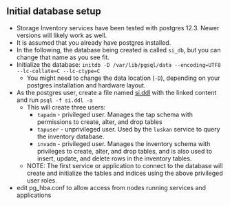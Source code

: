 ## Initial database setup
- Storage Inventory services have been tested with postgres 12.3.  Newer versions will likely work as well.
- It is assumed that you already have postgres installed.
- In the following, the database being created is called `si_db`, but you can change that name as you see fit.
- Initialize the database: `initdb -D /var/lib/pgsql/data --encoding=UTF8 --lc-collate=C --lc-ctype=C`
  - You might need to change the data location (`-D`), depending on your postgres installation and hardware layout.
- As the postgres user, create a file named [si.ddl](si.dll) with the linked content and run `psql -f si.ddl -a`
  - This will create three users:
    - `tapadm` - privileged user.  Manages the tap schema with permissions to create, alter, and drop tables 
    - `tapuser` - unprivileged user.  Used by the `luskan` service to query the inventory database.
    - `invadm` - privileged user. Manages the inventory schema with privileges to create, alter, and drop tables, and is also used to insert, update, and delete rows in the inventory tables.
  - NOTE: The first service or application to connect to the database will create and initialize the tables and indices using the above privileged user roles.
- edit pg_hba.conf to allow access from nodes running services and applications


